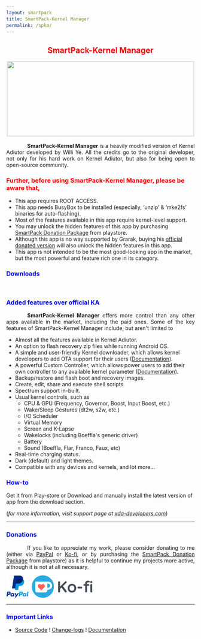 ```yaml
---
layout: smartpack
title: SmartPack-Kernel Manager
permalink: /spkm/
---
```


<style>
    tab1 { padding-left: 4em; }
</style>

<h2 style="color: red; text-align: center">SmartPack-Kernel Manager</h2>

<p style="text-align: center"><img src="https://raw.githubusercontent.com/SmartPack/SmartPack-Kernel-Manager/master/banner.png" alt="" width="500" height="200" /></p>

<p style="text-align: justify"><tab1><strong>SmartPack-Kernel Manager</strong> is a heavily modified version of Kernel Adiutor developed by Willi Ye. All the credits go to the original developer, not only for his hard work on Kernel Adiutor, but also for being open to open-source community.</tab1></p>

<h3 style="color: red">Further, before using SmartPack-Kernel Manager, please be aware that,</h3>

* This app requires ROOT ACCESS.
* This app needs BusyBox to be installed (especially, ‘unzip’ & ‘mke2fs’ binaries for auto-flashing).
* Most of the features available in this app require kernel-level support.
* You may unlock the hidden features of this app by purchasing <a href="https://play.google.com/store/apps/details?id=com.smartpack.donate" target="_blank">SmartPack Donation Package</a> from playstore.
* Although this app is no way supported by Grarak, buying his <a href="https://play.google.com/store/apps/details?id=com.grarak.kerneladiutordonate" target="_blank">official donated version</a> will also unlock the hidden features in this app.
* This app is not intended to be the most good-looking app in the market, but the most powerful and feature rich one in its category.

<h3 style="color: blue">Downloads</h3>

<p><a href="https://play.google.com/store/apps/details?id=com.smartpack.kernelmanager" target="_blank"><img src="https://play.google.com/intl/en_us/badges/images/generic/en-play-badge.png" alt="" height="60" /></a> <a href="https://github.com/SmartPack/SmartPack-Kernel-Manager/blob/master/download/com.smartpack.kernelmanager.apk?raw=true" target="_blank"><img src="https://i.ibb.co/q0mdc4Z/get-it-on-github.png" alt="" height="60" /></a></p>

<h3 style="color: blue">Added features over official KA</h3>

<p style="text-align: justify"><tab1><strong>SmartPack-Kernel Manager</strong> offers more control than any other apps available in the market, including the paid ones. Some of the key features of SmartPack-Kernel Manager include, but aren't limited to</tab1></p>

* Almost all the features available in Kernel Adiutor.
* An option to flash recovery zip files while running Android OS.
* A simple and user-friendly Kernel downloader, which allows kernel developers to add OTA support for their users (<a href="https://smartpack.github.io/kerneldownloads/" target="_blank">Documentation</a>).
* A powerful Custom Controller, which allows power users to add their own controller to any available kernel parameter (<a href="https://smartpack.github.io/spkm/customcontrols/" target="_blank">Documentation</a>).
* Backup/restore and flash boot and recovery images.
* Create, edit, share and execute shell scripts.
* Spectrum support in-built.
* Usual kernel controls, such as
  * CPU & GPU (Frequency, Governor, Boost, Input Boost, etc.)
  * Wake/Sleep Gestures (dt2w, s2w, etc.)
  * I/O Scheduler
  * Virtual Memory
  * Screen and K-Lapse
  * Wakelocks (including Boeffla's generic driver)
  * Battery
  * Sound (Boeffla, Flar, Franco, Faux, etc)
* Real-time charging status.
* Dark (default) and light themes.
* Compatible with any devices and kernels, and lot more...

<h3 style="color: blue">How-to</h3>

<p>Get It from Play-store or Download and manually install the latest version of app from the download section.</p>

<p>(<i>for more information, visit support page at <a href="https://forum.xda-developers.com/android/apps-games/app-smartpack-kernel-manager-t3854717" target="_blank">xda-developers.com</a></i>)</p>

<hr>

<h3 style="color: blue">Donations</h3>

<p style="text-align: justify"><tab1>If you like to appreciate my work, please consider donating to me (either via <a href="https://www.paypal.me/menacherry" target="_blank">PayPal</a> or <a href="https://ko-fi.com/sunilpaulmathew" target="_blank">Ko-fi</a>, or by purchasing the <a href="https://play.google.com/store/apps/details?id=com.smartpack.donate" target="_blank">SmartPack Donation Package</a> from playstore) as it is helpful to continue my projects more active, although it is not at all necessary.</tab1></p>

<p><a href="https://www.paypal.me/menacherry" target="_blank"><img src="https://github.com/SmartPack/SmartPack.github.io/blob/master/asset/pic005.png?raw=true" alt="" height="60" /></a> <a href="https://play.google.com/store/apps/details?id=com.smartpack.donate" target="_blank"><img src="https://play.google.com/intl/en_us/badges/images/generic/en-play-badge.png" alt="" height="60" /></a> <a href="https://ko-fi.com/sunilpaulmathew" target="_blank"><img src="https://github.com/SmartPack/SmartPack.github.io/blob/master/asset/pic010.png?raw=true" alt="" height="60" /></a></p>

<hr>

<h3 style="color: blue">Important Links</h3>

* <a href="https://github.com/SmartPack/SmartPack-Kernel-Manager/" target="_blank">Source Code</a> ! <a href="https://raw.githubusercontent.com/SmartPack/SmartPack-Kernel-Manager/master/change-logs.md" target="_blank">Change-logs</a> ! <a href="https://github.com/SmartPack/SmartPack-Kernel-Manager/wiki" target="_blank">Documentation</a>

